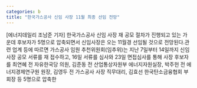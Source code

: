 ```yaml
---
categories: b
title: "한국가스공사 신임 사장 11월 최종 선임 전망"
---
```

[에너지데일리 조남준 기자] 한국가스공사 신임 사장 재 공모 절차가 진행되고 있는 가운데 후보자가 5명으로 압축되면서 신임사장은 오는 11월경 선임될 것으로 전망된다.관련 업계 등에 따르면 가스공사 임원 추천위원회(임추위)는 지난 7일부터 14일까지 신임 사장 공모 서류를 재 접수하고, 16일 서류를 심사와 23일 면접심사를 통해 사장 후보자를 최연혜 전 자유한국당 의원, 김준동 전 산업통상자원부 에너지자원실장, 박주헌 전 에너지경제연구원 원장, 김영두 전 가스공사 사장 직무대리, 김효선 한국탄소금융협회 부회장 등 5명으로 압축한